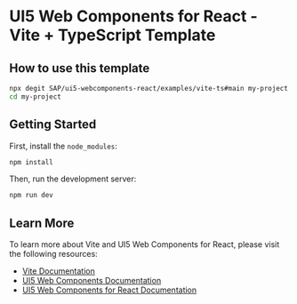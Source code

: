 # UI5 Web Components for React - Vite + TypeScript Template

## How to use this template

```bash
npx degit SAP/ui5-webcomponents-react/examples/vite-ts#main my-project
cd my-project
```

## Getting Started

First, install the `node_modules`:

```bash
npm install
```

Then, run the development server:

```bash
npm run dev
```

## Learn More

To learn more about Vite and UI5 Web Components for React, please visit the following resources:

- [Vite Documentation](https://vitejs.dev/)
- [UI5 Web Components Documentation](https://sap.github.io/ui5-webcomponents/)
- [UI5 Web Components for React Documentation](https://sap.github.io/ui5-webcomponents-react/)
